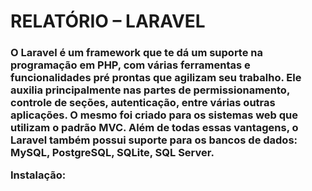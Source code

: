 <h1>RELATÓRIO – LARAVEL</h1>
<link href="https://cdn.discordapp.com/attachments/762851212193693696/1039752573869105232/unknown.png">
<h3>O Laravel é um framework que te dá um suporte na programação em PHP, com várias ferramentas e funcionalidades pré prontas que agilizam seu trabalho. Ele auxilia principalmente nas partes de permissionamento, controle de seções, autenticação, entre várias outras aplicações. O mesmo foi criado para os sistemas web que utilizam o padrão MVC. Além de todas essas vantagens, o Laravel também possui suporte para os bancos de dados: MySQL, PostgreSQL, SQLite, SQL Server.
 
Instalação:</h3>
